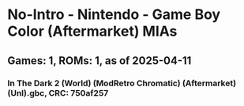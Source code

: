 # No-Intro - Nintendo - Game Boy Color (Aftermarket) MIAs
## Games: 1, ROMs: 1, as of 2025-04-11

### In The Dark 2 (World) (ModRetro Chromatic) (Aftermarket) (Unl).gbc, CRC: 750af257
